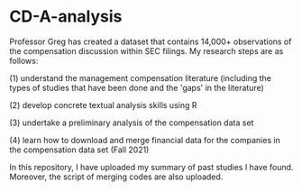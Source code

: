 # CD-A-analysis
Professor Greg has created a dataset that contains 14,000+ observations of the compensation discussion within SEC filings. My research steps are as follows:

(1) understand the management compensation literature (including the types of studies that have been done and the 'gaps' in the literature)
 
(2) develop concrete textual analysis skills using R
 
(3) undertake a preliminary analysis of the compensation data set
 
(4) learn how to download and merge financial data for the companies in the compensation data set (Fall 2021)

In this repository, I have uploaded my summary of past studies I have found. Moreover, the script of merging codes are also uploaded.

